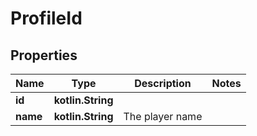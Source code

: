 
# ProfileId

## Properties
Name | Type | Description | Notes
------------ | ------------- | ------------- | -------------
**id** | **kotlin.String** |  | 
**name** | **kotlin.String** | The player name | 



